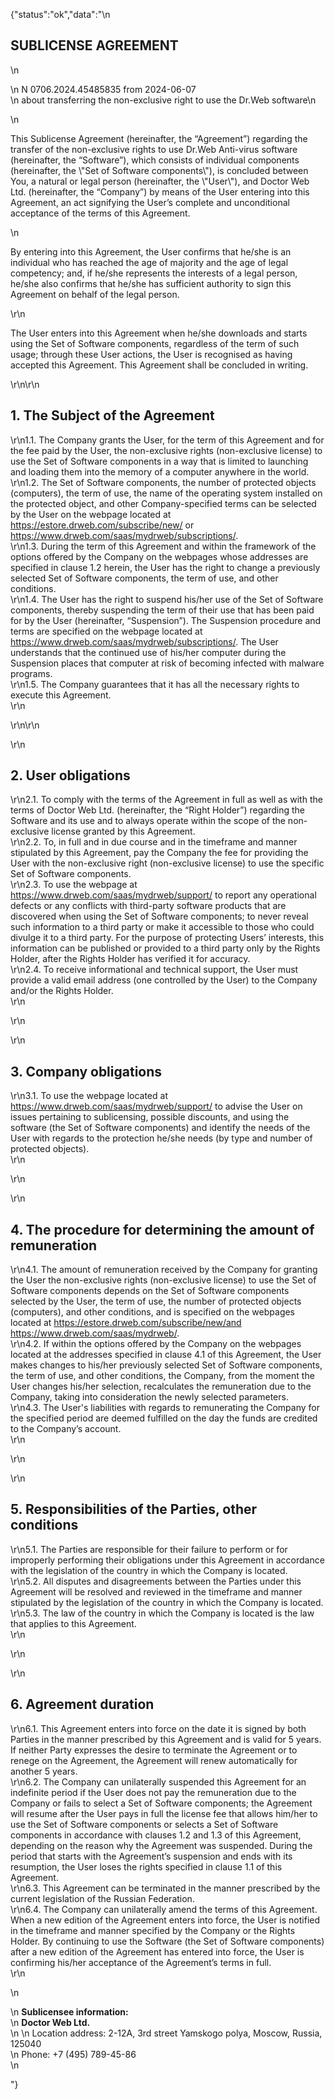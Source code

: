 {"status":"ok","data":"\\n

SUBLICENSE AGREEMENT
--------------------

\\n

\\n N 0706.2024.45485835 from 2024-06-07  
\\n about transferring the non-exclusive right to use the Dr.Web software\\n

\\n

This Sublicense Agreement (hereinafter, the “Agreement”) regarding the transfer of the non-exclusive rights to use Dr.Web Anti-virus software (hereinafter, the “Software”), which consists of individual components (hereinafter, the \\"Set of Software components\\"), is concluded between You, a natural or legal person (hereinafter, the \\"User\\"), and Doctor Web Ltd. (hereinafter, the “Company”) by means of the User entering into this Agreement, an act signifying the User’s complete and unconditional acceptance of the terms of this Agreement.

\\n

By entering into this Agreement, the User confirms that he/she is an individual who has reached the age of majority and the age of legal competency; and, if he/she represents the interests of a legal person, he/she also confirms that he/she has sufficient authority to sign this Agreement on behalf of the legal person.

\\r\\n

The User enters into this Agreement when he/she downloads and starts using the Set of Software components, regardless of the term of such usage; through these User actions, the User is recognised as having accepted this Agreement. This Agreement shall be concluded in writing.

\\r\\n\\r\\n

1\. The Subject of the Agreement
--------------------------------

  
\\r\\n1.1. The Company grants the User, for the term of this Agreement and for the fee paid by the User, the non-exclusive rights (non-exclusive license) to use the Set of Software components in a way that is limited to launching and loading them into the memory of a computer anywhere in the world.  
\\r\\n1.2. The Set of Software components, the number of protected objects (computers), the term of use, the name of the operating system installed on the protected object, and other Company-specified terms can be selected by the User on the webpage located at https://estore.drweb.com/subscribe/new/ or https://www.drweb.com/saas/mydrweb/subscriptions/.  
\\r\\n1.3. During the term of this Agreement and within the framework of the options offered by the Company on the webpages whose addresses are specified in clause 1.2 herein, the User has the right to change a previously selected Set of Software components, the term of use, and other conditions.  
\\r\\n1.4. The User has the right to suspend his/her use of the Set of Software components, thereby suspending the term of their use that has been paid for by the User (hereinafter, “Suspension”). The Suspension procedure and terms are specified on the webpage located at https://www.drweb.com/saas/mydrweb/subscriptions/. The User understands that the continued use of his/her computer during the Suspension places that computer at risk of becoming infected with malware programs.  
\\r\\n1.5. The Company guarantees that it has all the necessary rights to execute this Agreement.  
\\r\\n

\\r\\n\\r\\n

\\r\\n

2\. User obligations
--------------------

  
\\r\\n2.1. To comply with the terms of the Agreement in full as well as with the terms of Doctor Web Ltd. (hereinafter, the “Right Holder”) regarding the Software and its use and to always operate within the scope of the non-exclusive license granted by this Agreement.  
\\r\\n2.2. To, in full and in due course and in the timeframe and manner stipulated by this Agreement, pay the Company the fee for providing the User with the non-exclusive right (non-exclusive license) to use the specific Set of Software components.  
\\r\\n2.3. To use the webpage at https://www.drweb.com/saas/mydrweb/support/ to report any operational defects or any conflicts with third-party software products that are discovered when using the Set of Software components; to never reveal such information to a third party or make it accessible to those who could divulge it to a third party. For the purpose of protecting Users’ interests, this information can be published or provided to a third party only by the Rights Holder, after the Rights Holder has verified it for accuracy.  
\\r\\n2.4. To receive informational and technical support, the User must provide a valid email address (one controlled by the User) to the Company and/or the Rights Holder.  
\\r\\n

\\r\\n

\\r\\n

3\. Company obligations
-----------------------

  
\\r\\n3.1. To use the webpage located at https://www.drweb.com/saas/mydrweb/support/ to advise the User on issues pertaining to sublicensing, possible discounts, and using the software (the Set of Software components) and identify the needs of the User with regards to the protection he/she needs (by type and number of protected objects).  
\\r\\n

\\r\\n

\\r\\n

4\. The procedure for determining the amount of remuneration
------------------------------------------------------------

  
\\r\\n4.1. The amount of remuneration received by the Company for granting the User the non-exclusive rights (non-exclusive license) to use the Set of Software components depends on the Set of Software components selected by the User, the term of use, the number of protected objects (computers), and other conditions, and is specified on the webpages located at https://estore.drweb.com/subscribe/new/and https://www.drweb.com/saas/mydrweb/.  
\\r\\n4.2. If within the options offered by the Company on the webpages located at the addresses specified in clause 4.1 of this Agreement, the User makes changes to his/her previously selected Set of Software components, the term of use, and other conditions, the Company, from the moment the User changes his/her selection, recalculates the remuneration due to the Company, taking into consideration the newly selected parameters.  
\\r\\n4.3. The User's liabilities with regards to remunerating the Company for the specified period are deemed fulfilled on the day the funds are credited to the Company’s account.  
\\r\\n

\\r\\n

\\r\\n

5\. Responsibilities of the Parties, other conditions
-----------------------------------------------------

  
\\r\\n5.1. The Parties are responsible for their failure to perform or for improperly performing their obligations under this Agreement in accordance with the legislation of the country in which the Company is located.  
\\r\\n5.2. All disputes and disagreements between the Parties under this Agreement will be resolved and reviewed in the timeframe and manner stipulated by the legislation of the country in which the Company is located.  
\\r\\n5.3. The law of the country in which the Company is located is the law that applies to this Agreement.  
\\r\\n

\\r\\n

\\r\\n

6\. Agreement duration
----------------------

  
\\r\\n6.1. This Agreement enters into force on the date it is signed by both Parties in the manner prescribed by this Agreement and is valid for 5 years. If neither Party expresses the desire to terminate the Agreement or to renege on the Agreement, the Agreement will renew automatically for another 5 years.  
\\r\\n6.2. The Company can unilaterally suspended this Agreement for an indefinite period if the User does not pay the remuneration due to the Company or fails to select a Set of Software components; the Agreement will resume after the User pays in full the license fee that allows him/her to use the Set of Software components or selects a Set of Software components in accordance with clauses 1.2 and 1.3 of this Agreement, depending on the reason why the Agreement was suspended. During the period that starts with the Agreement’s suspension and ends with its resumption, the User loses the rights specified in clause 1.1 of this Agreement.  
\\r\\n6.3. This Agreement can be terminated in the manner prescribed by the current legislation of the Russian Federation.  
\\r\\n6.4. The Company can unilaterally amend the terms of this Agreement. When a new edition of the Agreement enters into force, the User is notified in the timeframe and manner specified by the Company or the Rights Holder. By continuing to use the Software (the Set of Software components) after a new edition of the Agreement has entered into force, the User is confirming his/her acceptance of the Agreement’s terms in full.  
\\r\\n

\\n

\\n **Sublicensee information:**  
\\n **Doctor Web Ltd.**  
\\n \\n Location address: 2-12А, 3rd street Yamskogo polya, Moscow, Russia, 125040  
\\n Phone: +7 (495) 789-45-86  
\\n

"}